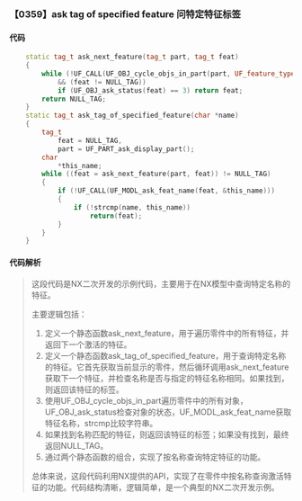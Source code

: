 ### 【0359】ask tag of specified feature 问特定特征标签

#### 代码

```cpp
    static tag_t ask_next_feature(tag_t part, tag_t feat)  
    {  
        while (!UF_CALL(UF_OBJ_cycle_objs_in_part(part, UF_feature_type, &feat))  
            && (feat != NULL_TAG))  
            if (UF_OBJ_ask_status(feat) == 3) return feat;  
        return NULL_TAG;  
    }  
    static tag_t ask_tag_of_specified_feature(char *name)  
    {  
        tag_t  
            feat = NULL_TAG,  
            part = UF_PART_ask_display_part();  
        char  
            *this_name;  
        while ((feat = ask_next_feature(part, feat)) != NULL_TAG)  
        {  
            if (!UF_CALL(UF_MODL_ask_feat_name(feat, &this_name)))  
            {  
                if (!strcmp(name, this_name))  
                    return(feat);  
            }  
        }  
    }

```

#### 代码解析

> 这段代码是NX二次开发的示例代码，主要用于在NX模型中查询特定名称的特征。
>
> 主要逻辑包括：
>
> 1. 定义一个静态函数ask_next_feature，用于遍历零件中的所有特征，并返回下一个激活的特征。
> 2. 定义一个静态函数ask_tag_of_specified_feature，用于查询特定名称的特征。它首先获取当前显示的零件，然后循环调用ask_next_feature获取下一个特征，并检查名称是否与指定的特征名称相同。如果找到，则返回该特征的标签。
> 3. 使用UF_OBJ_cycle_objs_in_part遍历零件中的所有对象，UF_OBJ_ask_status检查对象的状态，UF_MODL_ask_feat_name获取特征名称，strcmp比较字符串。
> 4. 如果找到名称匹配的特征，则返回该特征的标签；如果没有找到，最终返回NULL_TAG。
> 5. 通过两个静态函数的组合，实现了按名称查询特定特征的功能。
>
> 总体来说，这段代码利用NX提供的API，实现了在零件中按名称查询激活特征的功能。代码结构清晰，逻辑简单，是一个典型的NX二次开发示例。
>
